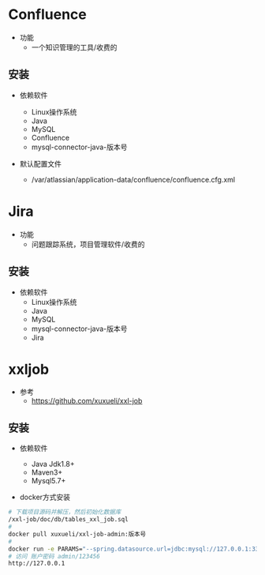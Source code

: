 # Confluence
- 功能
    - 一个知识管理的工具/收费的
## 安装
- 依赖软件
    - Linux操作系统
    - Java
    - MySQL
    - Confluence
    - mysql-connector-java-版本号

- 默认配置文件
    - /var/atlassian/application-data/confluence/confluence.cfg.xml

# Jira
- 功能
    - 问题跟踪系统，项目管理软件/收费的
## 安装
- 依赖软件
    - Linux操作系统
    - Java
    - MySQL
    - mysql-connector-java-版本号
    - Jira

# xxljob
- 参考
    - https://github.com/xuxueli/xxl-job
## 安装
- 依赖软件
    - Java Jdk1.8+
    - Maven3+
    - Mysql5.7+

- docker方式安装
```bash
# 下载项目源码并解压，然后初始化数据库
/xxl-job/doc/db/tables_xxl_job.sql
# 
docker pull xuxueli/xxl-job-admin:版本号
# 
docker run -e PARAMS="--spring.datasource.url=jdbc:mysql://127.0.0.1:3306/xxl_job?useUnicode=true&characterEncoding=UTF-8&autoReconnect=true&serverTimezone=Asia/Shanghai" -p 8080:8080 -v /tmp:/data/applogs --name xxl-job-admin  -d xuxueli/xxl-job-admin:{指定版本}
# 访问 账户密码 admin/123456
http://127.0.0.1
```